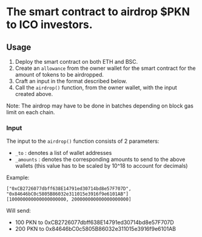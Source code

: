 # The smart contract to airdrop $PKN to ICO investors.

## Usage
1. Deploy the smart contract on both ETH and BSC.
2. Create an `allowance` from the owner wallet for the smart contract for the amount of tokens to be airdropped.
3. Craft an input in the format described below.
4. Call the `airdrop()` function, from the owner wallet, with the input created above.

Note: The airdrop may have to be done in batches depending on block gas limit on each chain.

### Input
The input to the `airdrop()` function consists of 2 parameters:
* `_to` : denotes a list of wallet addresses
* `_amounts` : denotes the corresponding amounts to send to the above wallets (this value has to be scaled by 10^18 to account for decimals)

Example:
```
["0xCB2726077dbff638E14791ed30714bd8e57F707D", "0x84646bC0c5805B86032e311015e3916f9e6101AB"]
[100000000000000000000, 200000000000000000000]
```
Will send:
* 100 PKN to 0xCB2726077dbff638E14791ed30714bd8e57F707D
* 200 PKN to 0x84646bC0c5805B86032e311015e3916f9e6101AB 
